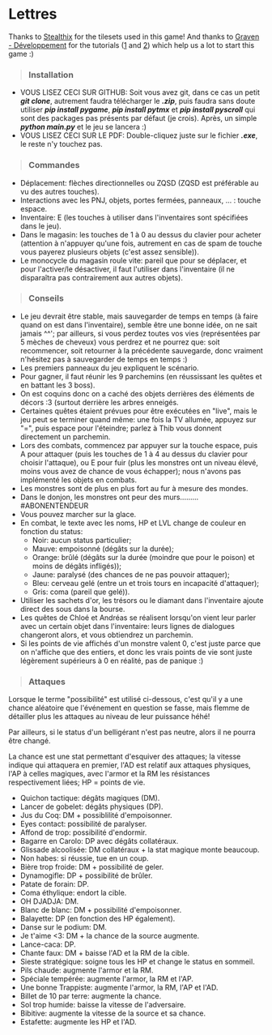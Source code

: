 # Lettres

Thanks to [Stealthix](https://stealthix.itch.io/) for the tilesets used in this game! And thanks to [Graven - 
Développement](https://www.youtube.com/c/Gravenilvectuto/videos)  for the tutorials 
([1](https://www.youtube.com/watch?v=ooITOxbYVTo) and [2](https://www.youtube.com/watch?v=clcmhmpyYSc&t=3162s))
which help us a lot to start this game :)

> ### Installation
- VOUS LISEZ CECI SUR GITHUB:
Soit vous avez git, dans ce cas un petit ***git clone***, autrement faudra télécharger le ***.zip***, puis faudra sans 
doute utiliser ***pip install pygame***,
***pip install pytmx*** et ***pip install pyscroll*** qui sont des packages pas présents par défaut (je crois). Après,
un simple ***python main.py*** et le jeu se lancera :) 
- VOUS LISEZ CECI SUR LE PDF:
Double-cliquez juste sur le fichier ***.exe***, le reste n'y touchez pas.

> ### Commandes
- Déplacement: flèches directionnelles ou ZQSD (ZQSD est préférable au vu des autres touches).
- Interactions avec les PNJ, objets, portes fermées, panneaux, ... : touche espace.
- Inventaire: E (les touches à utiliser dans l'inventaires sont spécifiées dans le jeu).
- Dans le magasin: les touches de 1 à 0 au dessus du clavier pour acheter (attention à n'appuyer qu'une fois,
autrement en cas de spam de touche vous payerez plusieurs objets (c'est assez sensible)).
- Le monocycle du magasin roule vite: pareil que pour se déplacer, et pour l'activer/le désactiver,
il faut l'utiliser dans l'inventaire (il ne disparaîtra pas contrairement aux autres objets).

> ### Conseils
- Le jeu devrait être stable, mais sauvegarder de temps en temps (à faire quand on est dans l'inventaire),
semble être une bonne idée, on ne sait jamais ^^'; par ailleurs, si vous perdez toutes vos vies (représentées par 5 
mèches de cheveux) vous perdrez et ne pourrez que: soit recommencer, soit retourner à la précédente sauvegarde, donc 
vraiment n'hésitez pas à sauvegarder de temps en temps :)
- Les premiers panneaux du jeu expliquent le scénario.
- Pour gagner, il faut réunir les 9 parchemins (en réussissant les quêtes et en battant les 3 boss).
- On est coquins donc on a caché des objets derrières des éléments de décors :3 (surtout derrière les arbres enneigés.
- Certaines quêtes étaient prévues pour être exécutées en "live", mais le jeu peut se terminer quand même:
une fois la TV allumée, appuyez sur "=", puis espace pour l'éteindre; parlez à Thib vous donnent directement un parchemin.
- Lors des combats, commencez par appuyer sur la touche espace, puis A pour attaquer (puis les touches de 1 à 4
au dessus du clavier pour choisir l'attaque), ou E pour fuir (plus les monstres ont un niveau élevé,
moins vous avez de chance de vous échapper); nous n'avons pas implémenté les objets en combats.
- Les monstres sont de plus en plus fort au fur à mesure des mondes.
- Dans le donjon, les monstres ont peur des murs......... #ABONENTENDEUR
- Vous pouvez marcher sur la glace.
- En combat, le texte avec les noms, HP et LVL change de couleur en fonction du status:
  - Noir: aucun status particulier;
  - Mauve: empoisonné (dégâts sur la durée); 
  - Orange: brûlé (dégâts sur la durée (moindre que pour le poison) et moins de dégâts infligés));
  - Jaune: paralysé (des chances de ne pas pouvoir attaquer);
  - Bleu: cerveau gelé (entre un et trois tours en incapacité d'attaquer);
  - Gris: coma (pareil que gelé)).
- Utiliser les sachets d'or, les trésors ou le diamant dans l'inventaire ajoute direct des sous dans la bourse.
- Les quêtes de Chloé et Andréas se réalisent lorsqu'on vient leur parler avec un certain objet dans l'inventaire:
leurs lignes de dialogues changeront alors, et vous obtiendrez un parchemin.
- Si les points de vie affichés d'un monstre valent 0, c'est juste parce que on n'affiche que des entiers, et donc les
vrais points de vie sont juste légèrement supérieurs à 0 en réalité, pas de panique :)

> ### Attaques
Lorsque le terme "possibilité" est utilisé ci-dessous, c'est qu'il y a une chance aléatoire que l'événement en question
se fasse, mais flemme de détailler plus les attaques au niveau de leur puissance héhé!

Par ailleurs, si le status d'un belligérant n'est pas neutre, alors il ne pourra être changé.

La chance est une stat permettant d'esquiver des attaques; la vitesse indique qui attaquera en premier, l'AD est relatif 
aux attaques physiques, l'AP à celles magiques, avec l'armor et la RM les résistances respectivement liées; 
HP = points de vie.

- Quichon tactique: dégâts magiques (DM).
- Lancer de gobelet: dégâts physiques (DP).
- Jus du Coq: DM + possiblilité d'empoisonner.
- Eyes contact: possibilité de paralyser.
- Affond de trop: possibilité d'endormir.
- Bagarre en Carolo: DP avec dégâts collatéraux.
- Glissade alcoolisée: DM collatéraux + la stat magique monte beaucoup.
- Non habes: si réussie, tue en un coup.
- Bière trop froide: DM + possibilité de geler.
- Dynamogifle: DP + possibilité de brûler.
- Patate de forain: DP.
- Coma éthylique: endort la cible.
- OH DJADJA: DM.
- Blanc de blanc: DM + possibilité d'empoisonner.
- Balayette: DP (en fonction des HP également).
- Danse sur le podium: DM.
- Je t'aime <3: DM + la chance de la source augmente.
- Lance-caca: DP.
- Chante faux: DM + baisse l'AD et la RM de la cible.
- Sieste stratégique: soigne tous les HP et change le status en sommeil.
- Pils chaude: augmente l'armor et la RM.
- Spéciale tempérée: augmente l'armor, la RM et l'AP.
- Une bonne Trappiste: augmente l'armor, la RM, l'AP et l'AD.
- Billet de 10 par terre: augmente la chance.
- Sol trop humide: baisse la vitesse de l'adversaire.
- Bibitive: augmente la vitesse de la source et sa chance.
- Estafette: augmente les HP et l'AD.

